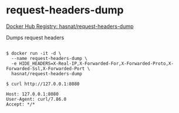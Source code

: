 # request-headers-dump

[Docker Hub Registry: hasnat/request-headers-dump](https://hub.docker.com/r/hasnat/request-headers-dump)

Dumps request headers 

```

$ docker run -it -d \
  --name request-headers-dump \
  -e HIDE_HEADERS=X-Real-IP,X-Forwarded-For,X-Forwarded-Proto,X-Forwarded-Ssl,X-Forwarded-Port \
  hasnat/request-headers-dump

$ curl http://127.0.0.1:8080

Host: 127.0.0.1:8080
User-Agent: curl/7.86.0
Accept: */*
```
